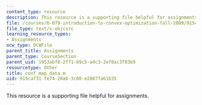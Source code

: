 ```yaml
---
content_type: resource
description: This resource is a supporting file helpful for assignments.
file: /courses/6-079-introduction-to-convex-optimization-fall-2009/915ca731fe7420a63c60e2887fa61b35_conf_map_data.m
file_type: text/x-objcsrc
learning_resource_types:
- Assignments
ocw_type: OCWFile
parent_title: Assignments
parent_type: CourseSection
parent_uid: 1953abf8-2f71-b9c5-a4c3-2ef0ac3f03b9
resourcetype: Other
title: conf_map_data.m
uid: 915ca731-fe74-20a6-3c60-e2887fa61b35
---
```

This resource is a supporting file helpful for assignments.

